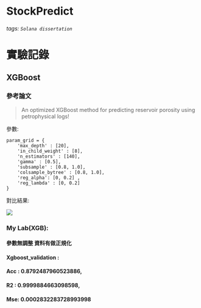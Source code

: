# StockPredict

###### tags: `Solana dissertation`

# 實驗記錄

## XGBoost
### 參考論文
> An optimized XGBoost method for predicting reservoir porosity using petrophysical logs!

參數:
```
param_grid = {
    'max_depth' : [20],
    'in_child_weight' : [8],
    'n_estimators' : [140], 
    'gamma' : [0.5],
    'subsample' : [0.8, 1.0],
    'colsample_bytree' : [0.8, 1.0],
    'reg_alpha': [0, 0.2] ,
    'reg_lambda' : [0, 0.2]
}
```

對比結果:

![](https://i.imgur.com/lPimwTN.png)

### My Lab(XGB):
#### 參數無調整 資料有做正規化
#### Xgboost_validation : 
#### Acc : 0.8792487960523886, 
#### R2 : 0.9999884663098598, 
#### Mse: 0.0002832283728993998

